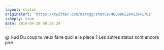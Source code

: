 ```yaml
---
layout: status
originalUrl: 'https://twitter.com/marcgg/status/460696520413941761'
isReply: true
date: 2014-04-28 08:26:24
---
```


@_kud Du coup tu veux faire quoi a la place ? Les autres status sont encore pire
